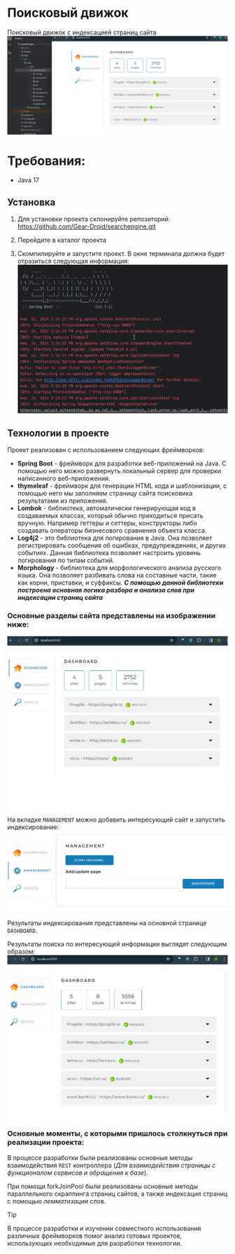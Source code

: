 # Поисковый движок

Поисковый движок с индексацией страниц сайта
![Лого](images/logo.png)

# Требования:
* Java 17

## Установка
1) Для установки проекта склонируйте репозиторий:
https://github.com/Gear-Droid/searchengine.git

2) Перейдите в каталог проекта
3) Скомпилируйте и запустите проект. В окне терминала должна будет отразиться следующая информация:
![Окно терминала сразу после запуска](images/terminal_info_when_app_started.png)

## Технологии в проекте
Проект реализован с использованием следующих фреймворков:
* **Spring Boot** - фреймворк для разработки веб-приложений на Java. С помощью него можно развернуть локальный сервер для проверки написанного веб-приложения. 
* **thymeleaf** - фреймворк для генерации HTML кода и шаблонизации, 
с помощью него мы заполняем страницу сайта поисковика результатами из приложения.
* **Lombok** - библиотека, автоматически генерирующая код в создаваемых классах, который обычно приходиться присать вручную. 
Например геттеры и сеттеры, конструкторы либо создавать операторы бизнесового сравнения объекта класса.
* **Log4j2** - это библиотека для логирования в Java. Она позволяет регистрировать сообщения об ошибках, предупреждениях, и других событиях. Данная библиотека позволяет настроить уровень логирования по типам событий.
* **Morphology** - библиотека для морфологического анализа русского языка. Она позволяет разбивать слова на составные части, такие как корни, приставки, и суффиксы. 
**_С помощью данной библиотеки построена основная логика разбора и анализа слов при индексации страниц сайта_**

### Основные разделы сайта представлены на изображении ниже:
![Основные разделы сайта](images/page_parts.gif)

На вкладке `MANAGEMENT` можно добавить интересующий сайт и запустить индексирование:
![Вкладка добавления сайта для индексирования](images/add_page4index.png)

Результаты индексирования представлены на основной странице `DASHBOARD`.

Результаты поиска по интересующей информации выглядят следующим образом:
![Пример использования поиска по индексированным страницам](images/searchres_exampl.gif)

### Основные моменты, с которыми пришлось столкнуться при реализации проекта:
В процессе разработки были реализованы основные методы взаимодействия `REST` контроллера (_Для взаимодействия страницы с функционалом сервисов и обращения к базе_).

При помощи forkJoinPool были реализованы основные методы параллельного скраппинга страниц сайтов, а также индексация страниц с помощью _лемматизации_ слов.

> [!TIP]
> В процессе разработки и изучении совместного использования различных фреймворков помог анализ готовых проектов, использующих необходимые для разработки технологии. 

